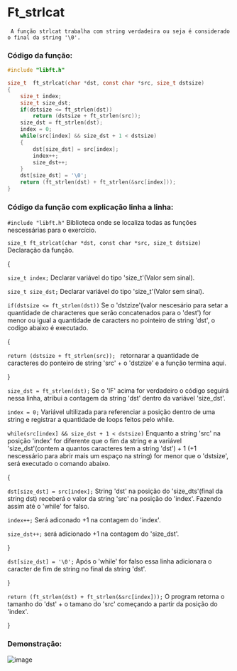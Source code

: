     
# Ft_strlcat  
     A função strlcat trabalha com string verdadeira ou seja é considerado o final da string '\0'. 
    
### Código da função:
```c
#include "libft.h"

size_t	ft_strlcat(char *dst, const char *src, size_t dstsize)
{
    size_t index;
    size_t size_dst;
    if(dstsize <= ft_strlen(dst))
        return (dstsize + ft_strlen(src)); 
    size_dst = ft_strlen(dst);
    index = 0;
    while(src[index] && size_dst + 1 < dstsize)
    {
        dst[size_dst] = src[index]; 
        index++;
        size_dst++;
    }
    dst[size_dst] = '\0';
    return (ft_strlen(dst) + ft_strlen(&src[index]));
}
```
### Código da função com explicação linha a linha:
`#include "libft.h"` Biblioteca onde se localiza todas as funções nescessárias para o exercício.

`size_t	ft_strlcat(char *dst, const char *src, size_t dstsize)` Declaração da função.

{

`size_t index;` Declarar variável do tipo 'size_t'(Valor sem sinal).

`size_t size_dst;` Declarar variável do tipo 'size_t'(Valor sem sinal).


`if(dstsize <= ft_strlen(dst))` Se o 'dstzize'(valor nescesário para setar a quantidade de characteres que serão concatenados para o 'dest') for menor ou igual a quantidade de caracters no pointeiro de string 'dst', o codigo abaixo é executado.

{

`return (dstsize + ft_strlen(src)); ` retornarar a quantidade de caracteres do ponteiro de string 'src' + o 'dstzize' e a função termina aqui.

}

`size_dst = ft_strlen(dst);` Se o 'IF' acima for verdadeiro o código seguirá nessa linha, atribui a contagem da string 'dst' dentro da variável 'size_dst'.

`index = 0;` Variável ultilizada para referenciar a posição dentro de uma string e registrar a quantidade de loops feitos pelo while.

`while(src[index] && size_dst + 1 < dstsize)` Enquanto a string 'src' na posição 'index' for diferente que o fim da string e a variável 'size_dst'(contem a quantos caracteres tem a string 'dst') + 1 (+1 nescessário para abrir mais um espaço na string) for menor que o 'dstsize', será executado o comando abaixo.

{

`dst[size_dst] = src[index];` String 'dst' na posição do 'size_dts'(final da string dst) receberá o valor da string 'src' na posição do 'index'. Fazendo assim até o 'while' for falso.

`index++;` Será adiconado +1 na contagem do 'index'.

`size_dst++;` será adicionado +1 na contagem do 'size_dst'.

}

`dst[size_dst] = '\0';` Após o 'while' for falso essa linha adicionara o caracter de fim de string no final da string 'dst'.

}

`return (ft_strlen(dst) + ft_strlen(&src[index]));` O program retorna o tamanho do 'dst' + o tamano do 'src' começando a partir da posição do 'index'.

}
### Demonstração:

![image](https://github.com/Alef-Matos/42_lisboa/blob/master/libft_comment/)
